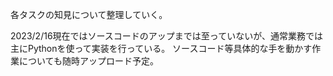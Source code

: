 各タスクの知見について整理していく。

2023/2/16現在ではソースコードのアップまでは至っていないが、通常業務では主にPythonを使って実装を行っている。
ソースコード等具体的な手を動かす作業についても随時アップロード予定。
